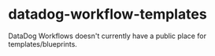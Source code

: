 # datadog-workflow-templates
DataDog Workflows doesn't currently have a public place for templates/blueprints.
